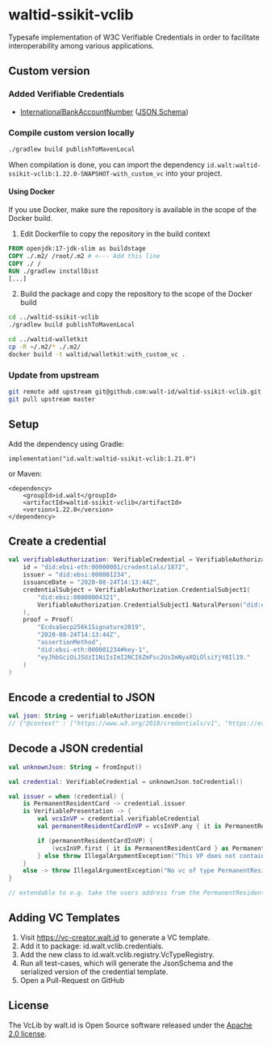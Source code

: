 # waltid-ssikit-vclib

Typesafe implementation of W3C Verifiable Credentials in order to facilitate interoperability among various applications.

## Custom version

### Added Verifiable Credentials

- [InternationalBankAccountNumber](./src/main/kotlin/id/walt/vclib/credentials/InternationalBankAccountNumber.kt) ([JSON Schema](./src/test/resources/schemas/InternationalBankAccountNumber.json))

### Compile custom version locally

```sh
./gradlew build publishToMavenLocal
```

When compilation is done, you can import the dependency `id.walt:waltid-ssikit-vclib:1.22.0-SNAPSHOT-with_custom_vc` into your project.

#### Using Docker

If you use Docker, make sure the repository is available in the scope of the Docker build.

1. Edit Dockerfile to copy the repository in the build context

```Dockerfile
FROM openjdk:17-jdk-slim as buildstage
COPY ./.m2/ /root/.m2 # <--- Add this line
COPY ./ /
RUN ./gradlew installDist
[...]
```

2. Build the package and copy the repository to the scope of the Docker build

```sh
cd ../waltid-ssikit-vclib
./gradlew build publishToMavenLocal

cd ../waltid-walletkit
cp -R ~/.m2/* ./.m2/
docker build -t waltid/walletkit:with_custom_vc .
```

### Update from upstream

```sh
git remote add upstream git@github.com:walt-id/waltid-ssikit-vclib.git
git pull upstream master
```

## Setup

Add the dependency using Gradle:

    implementation("id.walt:waltid-ssikit-vclib:1.21.0")

or Maven:

    <dependency>
        <groupId>id.walt</groupId>
        <artifactId>waltid-ssikit-vclib</artifactId>
        <version>1.22.0</version>
    </dependency>

## Create a credential

```kotlin
val verifiableAuthorization: VerifiableCredential = VerifiableAuthorization(
    id = "did:ebsi-eth:00000001/credentials/1872",
    issuer = "did:ebsi:000001234",
    issuanceDate = "2020-08-24T14:13:44Z",
    credentialSubject = VerifiableAuthorization.CredentialSubject1(
        "did:ebsi:00000004321",
        VerifiableAuthorization.CredentialSubject1.NaturalPerson("did:example:00001111")
    ),
    proof = Proof(
        "EcdsaSecp256k1Signature2019",
        "2020-08-24T14:13:44Z",
        "assertionMethod",
        "did:ebsi-eth:000001234#key-1",
        "eyJhbGciOiJSUzI1NiIsImI2NCI6ZmFsc2UsImNyaXQiOlsiYjY0Il19."
    )
)
```

## Encode a credential to JSON

```kotlin
val json: String = verifiableAuthorization.encode()
// {"@context" : ["https://www.w3.org/2018/credentials/v1", "https://ess ...
```

## Decode a JSON credential

```kotlin
val unknownJson: String = fromInput()

val credential: VerifiableCredential = unknownJson.toCredential()

val issuer = when (credential) {
    is PermanentResidentCard -> credential.issuer
    is VerifiablePresentation -> {
        val vcsInVP = credential.verifiableCredential
        val permanentResidentCardInVP = vcsInVP.any { it is PermanentResidentCard }

        if (permanentResidentCardInVP) {
            (vcsInVP.first { it is PermanentResidentCard } as PermanentResidentCard).issuer
        } else throw IllegalArgumentException("This VP does not contain a PermanentResidentCard")
    }
    else -> throw IllegalArgumentException("No vc of type PermanentResidentCard was found!")
}

// extendable to e.g. take the users address from the PermanentResidentCard, or an Europass (if supplied), or a VerifiableUtilityBill etc...
```

## Adding VC Templates

1. Visit https://vc-creator.walt.id to generate a VC template.
2. Add it to package: id.walt.vclib.credentials.
3. Add the new class to id.walt.vclib.registry.VcTypeRegistry.
4. Run all test-cases, which will generate the JsonSchema and the serialized version of the credential template.
5. Open a Pull-Request on GitHub

## License

The VcLib by walt.id is Open Source software released under the [Apache 2.0 license](https://www.apache.org/licenses/LICENSE-2.0.html).
